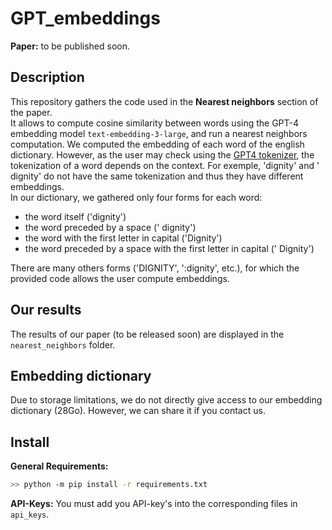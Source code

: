 # GPT_embeddings

**Paper:** to be published soon.

## Description 
This repository gathers the code used in the **Nearest neighbors** section of the paper.  
It allows to compute cosine similarity between words using the GPT-4 embedding model `text-embedding-3-large`, and run a nearest neighbors computation.
We computed the embedding of each word of the english dictionary. However, as the user may check using the [GPT4 tokenizer](https://platform.openai.com/tokenizer), the tokenization of a word depends on the context. For exemple, 'dignity' and ' dignity' do not have the same tokenization and thus they have different embeddings.  
In our dictionary, we gathered only four forms for each word: 
- the word itself ('dignity')
- the word preceded by a space (' dignity')
- the word with the first letter in capital ('Dignity') 
- the word preceded by a space with the first letter in capital (' Dignity')

There are many others forms ('DIGNITY', ':dignity', etc.), for which the provided code allows the user compute embeddings.

## Our results

The results of our paper (to be released soon) are displayed in the `nearest_neighbors` folder.

## Embedding dictionary

Due to storage limitations, we do not directly give access to our embedding dictionary (28Go). However, we can share it if you contact us.

## Install

**General Requirements:**
```bash
>> python -m pip install -r requirements.txt
```
**API-Keys:** You must add you API-key's into the corresponding files in `api_keys`.
